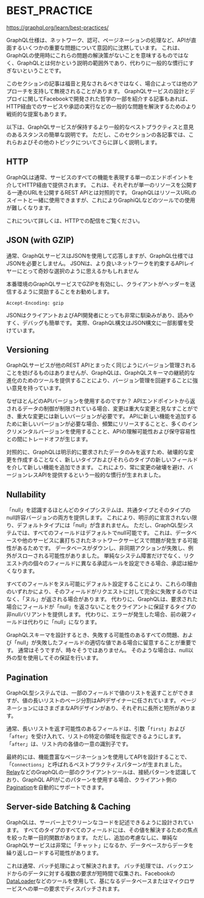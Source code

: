 # BEST_PRACTICE

https://graphql.org/learn/best-practices/

GraphQL仕様は、ネットワーク、認可、ページネーションの処理など、APIが直面するいくつかの重要な問題について意図的に沈黙しています。
これは、GraphQLの使用時にこれらの問題の解決策がないことを意味するものではなく、GraphQLとは何かという説明の範囲外であり、代わりに一般的な慣行にすぎないということです。

このセクションの記事は福音と見なされるべきではなく、場合によっては他のアプローチを支持して無視されることがあります。
 GraphQLサービスの設計とデプロイに関してFacebookで開発された哲学の一部を紹介する記事もあれば、HTTP経由でのサービスや承認の実行などの一般的な問題を解決するためのより戦術的な提案もあります。

以下は、GraphQLサービスが保持するより一般的なベストプラクティスと意見のあるスタンスの簡単な説明です。
ただし、このセクションの各記事では、これらおよびその他のトピックについてさらに詳しく説明します。

## HTTP

GraphQLは通常、サービスのすべての機能を表現する単一のエンドポイントを介してHTTP経由で提供されます。
これは、それぞれが単一のリソースを公開する一連のURLを公開するREST APIとは対照的です。
GraphQLはリソースURLのスイートと一緒に使用できますが、これによりGraphiQLなどのツールでの使用が難しくなります。

これについて詳しくは、HTTPでの配信をご覧ください。

## JSON (with GZIP)

通常、GraphQLサービスはJSONを使用して応答しますが、GraphQL仕様ではJSONを必要としません。
JSONは、より良いネットワークを約束するAPIレイヤーにとって奇妙な選択のように思えるかもしれません

本番環境のGraphQLサービスでGZIPを有効にし、クライアントがヘッダーを送信するように奨励することをお勧めします。

```
Accept-Encoding: gzip
```

JSONはクライアントおよびAPI開発者にとっても非常に馴染みがあり、読みやすく、デバッグも簡単です。
実際、GraphQL構文はJSON構文に一部影響を受けています。

## Versioning

GraphQLサービスが他のREST APIとまったく同じようにバージョン管理されることを妨げるものはありませんが、GraphQLは、GraphQLスキーマの継続的な進化のためのツールを提供することにより、バージョン管理を回避することに強い意見を持っています。

なぜほとんどのAPIバージョンを使用するのですか？
APIエンドポイントから返されるデータの制御が制限されている場合、変更は重大な変更と見なすことができ、重大な変更には新しいバージョンが必要です。
APIに新しい機能を追加するために新しいバージョンが必要な場合、頻繁にリリースすることと、多くのインクリメンタルバージョンを使用することと、APIの理解可能性および保守容易性との間にトレードオフが生じます。

対照的に、GraphQLは明示的に要求されたデータのみを返すため、破壊的な変更を作成することなく、新しいタイプおよびそれらのタイプの新しいフィールドを介して新しい機能を追加できます。
これにより、常に変更の破壊を避け、バージョンレスAPIを提供するという一般的な慣行が生まれました。

## Nullability

「null」を認識するほとんどのタイプシステムは、共通タイプとそのタイプのnull許容バージョンの両方を提供します。
これにより、明示的に宣言されない限り、デフォルトタイプには「null」が含まれません。
ただし、GraphQL型システムでは、すべてのフィールドはデフォルトでnull可能です。
これは、データベースや他のサービスに裏打ちされたネットワークサービスで問題が発生する可能性があるためです。
データベースがダウンし、非同期アクションが失敗し、例外がスローされる可能性がありました。
単純なシステム障害だけでなく、リクエスト内の個々のフィールドに異なる承認ルールを設定できる場合、承認は細かくなります。

すべてのフィールドをヌル可能にデフォルト設定することにより、これらの理由のいずれかにより、そのフィールドがリクエストに対して完全に失敗するのではなく、「ヌル」が返される場合があります。
代わりに、GraphQLは、要求された場合にフィールドが「null」を返さないことをクライアントに保証するタイプの非nullバリアントを提供します。
代わりに、エラーが発生した場合、前の親フィールドは代わりに「null」になります。

GraphQLスキーマを設計するとき、失敗する可能性のあるすべての問題、および「null」が失敗したフィールドの適切な値である場合に留意することが重要です。
通常はそうですが、時々そうではありません。
そのような場合は、null以外の型を使用してその保証を行います。

## Pagination

GraphQL型システムでは、一部のフィールドで値のリストを返すことができますが、値の長いリストのページ分割はAPIデザイナーに任されています。
ページネーションにはさまざまなAPIデザインがあり、それぞれに長所と短所があります。

通常、長いリストを返す可能性のあるフィールドは、引数「`first`」および「`after`」を受け入れて、リストの特定の領域を指定できるようにします。
「`after`」は、リスト内の各値の一意の識別子です。

最終的には、機能豊富なページネーションを使用してAPIを設計することで、「`Connections`」と呼ばれるベストプラクティスパターンが生まれました。
[Relay](https://facebook.github.io/relay/)などのGraphQLの一部のクライアントツールは、接続パターンを認識しており、GraphQL APIがこのパターンを使用する場合、クライアント側の[Pagination](https://graphql.org/learn/pagination/)を自動的にサポートできます。

## Server-side Batching & Caching

GraphQLは、サーバー上でクリーンなコードを記述できるように設計されています。
すべてのタイプのすべてのフィールドには、その値を解決するための焦点を絞った単一目的関数があります。
ただし、追加の考慮なしに、単純なGraphQLサービスは非常に「チャット」になるか、データベースからデータを繰り返しロードする可能性があります。

これは通常、バッチ処理によって解決されます。
バッチ処理では、バックエンドからのデータに対する複数の要求が短時間で収集され、Facebookの[DataLoader](https://github.com/facebook/dataloader)などのツールを使用して、基になるデータベースまたはマイクロサービスへの単一の要求でディスパッチされます。

